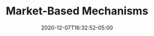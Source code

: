 ---
# Documentation: https://wowchemy.com/docs/managing-content/

title: "Market-Based Mechanisms"
authors: []
date: 2020-12-07T16:32:52-05:00
doi: ""

# Schedule page publish date (NOT publication's date).
# publishDate: 2020-12-07T16:32:52-05:00

# Publication type.
# Legend: 0 = Uncategorized; 1 = Conference paper; 2 = Journal article;
# 3 = Preprint / Working Paper; 4 = Report; 5 = Book; 6 = Book section;
# 7 = Thesis; 8 = Patent
publication_types: ["3"]

# Publication name and optional abbreviated publication name.
publication: "Market-based mechanisms"
publication_short: ""

abstract: ""

# Summary. An optional shortened abstract.
summary: "with [Quitzé Valenzuela-Stookey](http://www.quitzevalenzuelastookey.com)<details> <summary> <b> Abstract. [PDF](https://northwestern.box.com/s/aveeon5flwvlzd4ij4m9zasgj8978mnq)</b></summary>
  <br>
  <p> Decision makers frequently condition their actions on economic outcomes, e.g. asset prices, that they believe convey information about an unknown state. However the decision maker’s action, or expectations thereof, may also influence the outcome. In this paper we study the general problem of choosing decision rules mapping outcomes to actions in the presence of such feedback effects. We characterize the set of joint distributions of outcomes, actions, and states that can be implemented as the unique equilibrium by decision rules which satisfy a minimal notion of robustness to manipulation. Moreover, we show that all such equilibria are robust to model misspecification. This characterization of the feasible set greatly simplifies the problem of choosing decision rules. A simple graphical technique allows us to identify qualitative features of optimal policies. We illustrate the power of this approach with an application to corporate bailouts. The results are also useful for characterizing optimal decision rules when the requirement of unique implementation is relaxed. <p>
  </details>"
tags: []
categories: []
featured: true

# Custom links (optional).
#   Uncomment and edit lines below to show custom links.
# links:
# - name: Follow
#   url: https://twitter.com
#   icon_pack: fab
#   icon: twitter

# url_pdf: https://northwestern.box.com/s/aveeon5flwvlzd4ij4m9zasgj8978mnq
url_code:
url_dataset:
url_poster:
url_project:
url_slides:
url_source:
url_video:

# Featured image
# To use, add an image named `featured.jpg/png` to your page's folder. 
# Focal points: Smart, Center, TopLeft, Top, TopRight, Left, Right, BottomLeft, Bottom, BottomRight.
image:
  caption: ""
  focal_point: ""
  preview_only: false

# Associated Projects (optional).
#   Associate this publication with one or more of your projects.
#   Simply enter your project's folder or file name without extension.
#   E.g. `internal-project` references `content/project/internal-project/index.md`.
#   Otherwise, set `projects: []`.
projects: []

# Slides (optional).
#   Associate this publication with Markdown slides.
#   Simply enter your slide deck's filename without extension.
#   E.g. `slides: "example"` references `content/slides/example/index.md`.
#   Otherwise, set `slides: ""`.
slides: ""
---